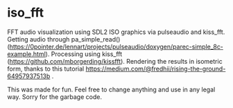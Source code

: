 # iso_fft
FFT audio visualization using SDL2 ISO graphics via pulseaudio and kiss_fft.
Getting audio through pa_simple_read() (https://0pointer.de/lennart/projects/pulseaudio/doxygen/parec-simple_8c-example.html).
Processing using kiss_fft (https://github.com/mborgerding/kissfft).
Rendering the results in isometric form, thanks to this tutorial https://medium.com/@fredhii/rising-the-ground-64957937513b .

This was made for fun. Feel free to change anything and use in any legal way.
Sorry for the garbage code.

